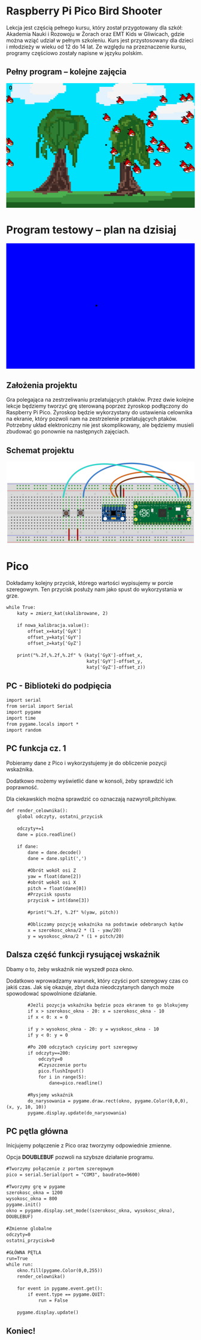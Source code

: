 # Raspberry Pi Pico Bird Shooter

Lekcja jest częścią pełnego kursu, który został przygotowany dla szkół: Akademia Nauki i Rozowoju w Żorach oraz EMT Kids w Gliwicach, gdzie można wziąć udział w pełnym szkoleniu. Kurs jest przystosowany dla dzieci i młodzieży w wieku od 12 do 14 lat. Ze względu na przeznaczenie kursu, programy częściowo zostały napisne w języku polskim.

## Pełny program – kolejne zajęcia
![](img/Obraz1.gif)

# Program testowy – plan na dzisiaj
![](img/Obraz2.gif)

## Założenia projektu

Gra polegająca na zestrzeliwaniu przelatujących ptaków\. Przez dwie kolejne lekcje będziemy tworzyć grę sterowaną poprzez żyroskop podłączony do Raspberry Pi Pico\. Żyroskop będzie wykorzystany do ustawienia celownika na ekranie\, który pozwoli nam na zestrzelenie przelatujących ptaków\. Potrzebny układ elektroniczny nie jest skomplikowany\, ale będziemy musieli zbudować go ponownie na następnych zajęciach\.



## Schemat projektu

![](img/Obraz3.png)

# Pico

Dokładamy kolejny przycisk\, którego wartości wypisujemy w porcie szeregowym\.
Ten przycisk posłuży nam jako spust do wykorzystania w grze\.

```
while True:
    katy = zmierz_kat(skalibrowane, 2)
 
    if nowa_kalibracja.value():
        offset_x=katy['GyX']
        offset_y=katy['GyY']
        offset_z=katy['GyZ']
    
    print("%.2f,%.2f,%.2f" % (katy['GyX']-offset_x,
                              katy['GyY']-offset_y,
                              katy['GyZ']-offset_z))
```

## PC - Biblioteki do podpięcia

```
import serial
from serial import Serial
import pygame
import time
from pygame.locals import *
import random
```


## PC funkcja cz. 1

Pobieramy dane z Pico i wykorzystujemy je do obliczenie pozycji wskaźnika\.

Dodatkowo możemy wyświetlić dane w konsoli\, żeby sprawdzić ich poprawność\.

Dla ciekawskich można sprawdzić co oznaczają nazwyroll\,pitchiyaw\.

```
def render_celownika():
    global odczyty, ostatni_przycisk

    odczyty+=1
    dane = pico.readline()

    if dane:
        dane = dane.decode()
        dane = dane.split(',')

        #Obrót wokół osi Z
        yaw = float(dane[2])
        #obrót wokół osi X
        pitch = float(dane[0])
        #Przycisk spustu
        przycisk = int(dane[3])

        #print("%.2f, %.2f" %(yaw, pitch))

        #Obliczamy pozycję wskaźnika na podstawie odebranych kątów
        x = szerokosc_okna/2 * (1 - yaw/20)
        y = wysokosc_okna/2 * (1 + pitch/20)
```

## Dalsza część funkcji rysującej wskaźnik

Dbamy o to\, żeby wskaźnik nie wyszedł poza okno\.

Dodatkowo wprowadzamy warunek\, który czyści port szeregowy czas co jakiś czas\. Jak się okazuje\, zbyt duża nieodczytanych danych może spowodować spowolnione działanie\.

```
        #Jeżli pozycja wskaźnika będzie poza ekranem to go blokujemy
        if x > szerokosc_okna - 20: x = szerokosc_okna - 10
        if x < 0: x = 0

        if y > wysokosc_okna - 20: y = wysokosc_okna - 10
        if y < 0: y = 0

        #Po 200 odczytach czyścimy port szeregowy 
        if odczyty==200:
            odczyty=0
            #Czyszczenie portu 
            pico.flushInput()
            for i in range(5):
                dane=pico.readline()

        #Rysjemy wskaźnik
        do_narysowania = pygame.draw.rect(okno, pygame.Color(0,0,0),(x, y, 10, 10))
        pygame.display.update(do_narysowania)
```

## PC pętla główna

Inicjujemy połączenie z Pico oraz tworzymy odpowiednie zmienne\.

Opcja __DOUBLEBUF__ pozwoli na szybsze działanie programu\.

```
#Tworzymy połączenie z portem szeregowym 
pico = serial.Serial(port = "COM3", baudrate=9600)

#Tworzymy grę w pygame
szerokosc_okna = 1200
wysokosc_okna = 800
pygame.init()
okno = pygame.display.set_mode((szerokosc_okna, wysokosc_okna), DOUBLEBUF)

#Zmienne globalne
odczyty=0
ostatni_przycisk=0

#GŁÓWNA PĘTLA
run=True
while run:
    okno.fill(pygame.Color(0,0,255))
    render_celownika()
    
    for event in pygame.event.get():
        if event.type == pygame.QUIT:
            run = False
                    
    pygame.display.update()
```

## Koniec!

